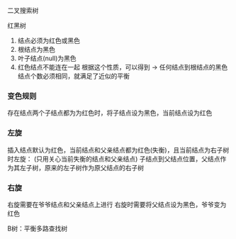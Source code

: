 二叉搜索树

红黑树
1. 结点必须为红色或黑色
2. 根结点为黑色
3. 叶子结点(null)为黑色
4. 红色结点不能连在一起
根据这个性质，可以得到 -> 任何结点到根结点的黑色结点个数必须相同，就满足了近似的平衡




### 变色规则
存在结点两个子结点都为为红色时，将子结点设为黑色，当前结点设为红色


### 左旋

插入结点默认为红色，当前结点和父亲结点都为红色(失衡)，且当前结点为右子树时左旋：
(只用关心当前失衡的结点和父亲结点)
子结点到父结点位置，父结点作为其左子树，原来的左子树作为原父结点的右子树

### 右旋
右旋需要在爷爷结点和父亲结点上进行
右旋时需要将父结点设为黑色，爷爷变为红色



B树：平衡多路查找树

